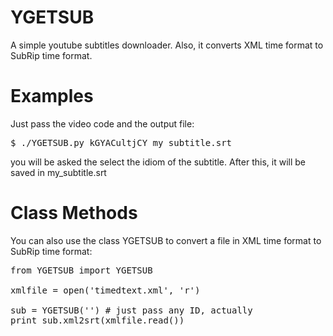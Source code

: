 YGETSUB
=======

A simple youtube subtitles downloader. Also, it converts XML time format to SubRip time format.

Examples
========

Just pass the video code and the output file:

<pre>
$ ./YGETSUB.py kGYACultjCY my_subtitle.srt
</pre>

you will be asked the select the idiom of the subtitle. After this, it will be saved in my_subtitle.srt

Class Methods
=============

You can also use the class YGETSUB to convert a file in XML time format to SubRip time format:

<pre>
from YGETSUB import YGETSUB

xmlfile = open('timedtext.xml', 'r')

sub = YGETSUB('') # just pass any ID, actually
print sub.xml2srt(xmlfile.read())
</pre>

